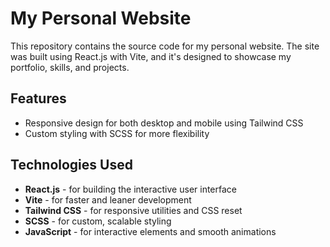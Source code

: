 # My Personal Website

This repository contains the source code for my personal website. The site was built using React.js with Vite, and it's designed to showcase my portfolio, skills, and projects.

## Features
- Responsive design for both desktop and mobile using Tailwind CSS
- Custom styling with SCSS for more flexibility


## Technologies Used
- **React.js** - for building the interactive user interface
- **Vite** - for faster and leaner development
- **Tailwind CSS** - for responsive utilities and CSS reset
- **SCSS** - for custom, scalable styling
- **JavaScript** - for interactive elements and smooth animations
